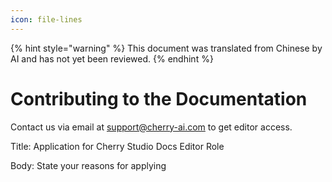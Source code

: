 ```yaml
---
icon: file-lines
---
```


{% hint style="warning" %}
This document was translated from Chinese by AI and has not yet been reviewed.
{% endhint %}

# Contributing to the Documentation

Contact us via email at support@cherry-ai.com to get editor access.

Title: Application for Cherry Studio Docs Editor Role

Body: State your reasons for applying